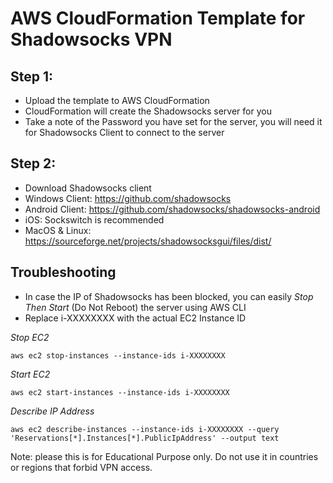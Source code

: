 # AWS CloudFormation Template for Shadowsocks VPN

## Step 1:

- Upload the template to AWS CloudFormation
- CloudFormation will create the Shadowsocks server for you
- Take a note of the Password you have set for the server, you will need it for Shadowsocks Client to connect to the server

## Step 2:

- Download Shadowsocks client
- Windows Client: https://github.com/shadowsocks
- Android Client: https://github.com/shadowsocks/shadowsocks-android
- iOS: Sockswitch is recommended
- MacOS & Linux: https://sourceforge.net/projects/shadowsocksgui/files/dist/ 


## Troubleshooting

- In case the IP of Shadowsocks has been blocked, you can easily *Stop Then Start* (Do Not Reboot) the server using AWS CLI
- Replace i-XXXXXXXX with the actual EC2 Instance ID

*Stop EC2*
```
aws ec2 stop-instances --instance-ids i-XXXXXXXX
```

*Start EC2*
```
aws ec2 start-instances --instance-ids i-XXXXXXXX
```

*Describe IP Address*
```
aws ec2 describe-instances --instance-ids i-XXXXXXXX --query 'Reservations[*].Instances[*].PublicIpAddress' --output text
```



Note: please this is for Educational Purpose only. Do not use it in countries or regions that forbid VPN access.
